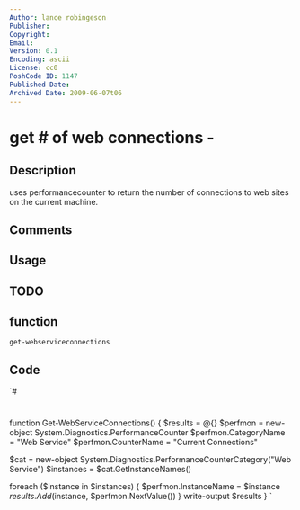 ```yaml
---
Author: lance robingeson
Publisher: 
Copyright: 
Email: 
Version: 0.1
Encoding: ascii
License: cc0
PoshCode ID: 1147
Published Date: 
Archived Date: 2009-06-07t06
---
```


# get # of web connections - 

## Description

uses performancecounter to return the number of connections to web sites on the current machine.

## Comments



## Usage



## TODO



## function

`get-webserviceconnections`

## Code

`#
 #
 function Get-WebServiceConnections()
 {
   $results = @{}
   $perfmon = new-object System.Diagnostics.PerformanceCounter
   $perfmon.CategoryName = "Web Service"
   $perfmon.CounterName = "Current Connections"
 
   $cat = new-object System.Diagnostics.PerformanceCounterCategory("Web Service")
   $instances = $cat.GetInstanceNames()
 
   foreach ($instance in $instances)
   {
     $perfmon.InstanceName = $instance
     $results.Add($instance, $perfmon.NextValue())
   }
   write-output $results
 }
`

